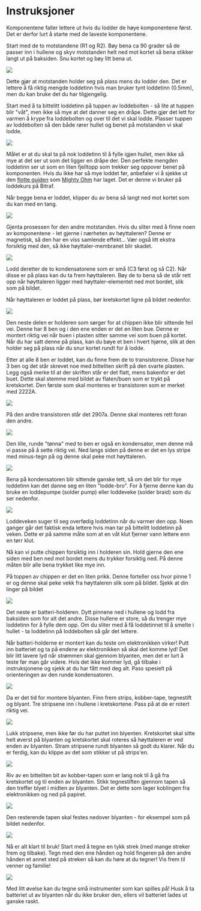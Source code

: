 # Instruksjoner
Komponentene faller lettere ut hvis du lodder de høye komponentene først. Det er derfor lurt å starte med de laveste komponentene.

Start med de to motstandene (R1 og R2). Bøy bena ca 90 grader så de passer inn i hullene og skyv motstanden helt ned mot kortet så bena stikker langt ut på baksiden. Snu kortet og bøy litt bena ut.

![](Drawdio_1_bent_legs.png)

Dette gjør at motstanden holder seg på plass mens du lodder den. Det er lettere å få riktig mengde loddetinn hvis man bruker tynt loddetinn (0.5mm), men du kan bruke det du har tilgjengelig.

Start med å ta bittelitt loddetinn på tuppen av loddebolten - så lite at tuppen blir "våt", men ikke så mye at det danner seg en dråpe. Dette gjør det lett for varmen å krype fra loddebolten og over til det vi skal lodde. Plasser tuppen av loddebolten så den både rører hullet og benet på motstanden vi skal lodde.

![](Drawdio_2_soldering.png)

Målet er at du skal ta på nok loddetinn til å fylle igjen hullet, men ikke så mye at det ser ut som det ligger en dråpe der. Den perfekte mengden loddetinn ser ut som en liten fjelltopp som trekker seg oppover benet på komponenten. Hvis du ikke har så mye loddet før, anbefaler vi å sjekke ut den [flotte guiden](FullSolderComic_EN.pdf) som [Mighty Ohm](https://mightyohm.com/blog/2011/04/soldering-is-easy-comic-book/) har laget. Det er denne vi bruker på loddekurs på Bitraf.

Når begge bena er loddet, klipper du av bena så langt ned mot kortet som du kan med en tang.

![](Drawdio_3_cut.png)

Gjenta prosessen for den andre motstanden. Hvis du sliter med å finne noen av komponentene - let gjerne i nærheten av høyttaleren? Denne er magnetisk, så den har en viss samlende effekt... Vær også litt ekstra forsiktig med den, så ikke høyttaler-membranet blir skadet.

![](Drawdio_4_magnet.png)

Lodd deretter de to kondensatorene som er små (C3 først og så C2). Når disse er på plass kan du ta frem høyttaleren. Bøy de to bena så de står rett opp når høyttaleren ligger med høyttaler-elementet ned mot bordet, slik som på bildet.

Når høyttaleren er loddet på plass, bør kretskortet ligne på bildet nedenfor.

![](Drawdio_5_status.png)

Den neste delen er holderen som sørger for at chippen ikke blir sittende feil vei. Denne har 8 ben og i den ene enden er det en liten bue. Denne er montert riktig vei når buen i plasten sitter samme vei som buen på kortet. Når du har satt denne på plass, kan du bøye et ben i hvert hjørne, slik at den holder seg på plass når du snur kortet rundt for å lodde.

Etter at alle 8 ben er loddet, kan du finne frem de to transistorene. Disse har 3 ben og det står skrevet noe med bitteliten skrift på den svarte plasten. Legg også merke til at der skriften står er det flatt, mens bakenfor er det buet. Dette skal stemme med bildet av flaten/buen som er trykt på kretskortet. Den første som skal monteres er transistoren som er merket med 2222A.

![](Drawdio_6_2222a.png)

På den andre transistoren står det 2907a. Denne skal monteres rett foran den andre.

![](Drawdio_7_2907a.png)

Den lille, runde "tønna" med to ben er også en kondensator, men denne må vi passe på å sette riktig vei. Ned langs siden på denne er det en lys stripe med minus-tegn på og denne skal peke mot høyttaleren.

![](Drawdio_8_kondis.png)

Bena på kondensatoren blir sittende ganske tett, så om det blir for mye loddetinn kan det danne seg en liten "lodde-bro". For å fjerne denne kan du bruke en loddepumpe (solder pump) eller loddeveke (solder braid) som du ser nedenfor. 

![](Drawdio_9_braid.png)

Loddeveken suger til seg overfødig loddetinn når du varmer den opp. Noen ganger går det faktisk enda lettere hvis man tar på bittelitt loddetinn på veken. Dette er på samme måte som at en våt klut fjerner vann lettere enn en tørr klut.

Nå kan vi putte chippen forsiktig inn i holderen sin. Hold gjerne den ene siden med ben ned mot bordet mens du trykker forsiktig ned. På denne måten blir alle bena trykket like mye inn.

På toppen av chippen er det en liten prikk. Denne forteller oss hvor pinne 1 er og denne skal peke vekk fra høyttaleren slik som på bildet. Sjekk at din linger på bildet

![](Drawdio_10_chip.png)

Det neste er batteri-holderen. Dytt pinnene ned i hullene og lodd fra baksiden som for alt det andre. Disse hullene er store, så du trenger mye loddetinn for å fylle dem opp. Om du sliter med å få loddetinnet til å smelte i hullet - ta loddetinn på loddebolten så går det lettere.

Når batteri-holderne er montert kan du teste om elektronikken virker! Putt inn batteriet og ta på endene av elektronikken så skal det komme lyd! Det blir litt lavere lyd når strømmen skal gjennom blyanten, men det er lurt å teste før man går videre. Hvis det ikke kommer lyd, gå tilbake i instruksjonene og sjekk at du har fått med deg alt. Pass spesielt på orienteringen av den runde kondensatoren.

![](Drawdio_11_testing.png)

Da er det tid for montere blyanten. Finn frem strips, kobber-tape, tegnestift og blyant. Tre stripsene inn i hullene i kretskortene. Pass på at de er rotert riktig vei.

![](Drawdio_12_mounting.png)

Lukk stripsene, men ikke før du har puttet inn blyenten. Kretskortet skal sitte helt øverst på blyanten og kretskortet skal roteres så høyttaleren er ved enden av blyanten. Stram stripsene rundt blyanten så godt du klarer. Når du er ferdig, kan du klippe av det som stikker ut på strips'en. 

![](Drawdio_13_cut_strips.png)

Riv av en bitteliten bit av kobber-tapen som er lang nok til å gå fra kretskortet og til enden av blyanten. Stikk tegnestiften gjennom tapen så den treffer blyet i midten av blyanten. Det er dette som lager koblingen fra elektronikken og ned på papiret.

![](Drawdio_14_push_pin.png)

Den resterende tapen skal festes nedover blyanten - for eksempel som på bildet nedenfor.

![](Drawdio_15_tape.png)

Nå er alt klart til bruk! Start med å tegne en tykk strek (med mange streker frem og tilbake). Tegn med den ene hånden og hold fingeren på den andre hånden et annet sted på streken så kan du høre at du tegner! Vis frem til venner og familie!

![](Drawdio_16_finished.png)

Med litt øvelse kan du tegne små instrumenter som kan spilles på! Husk å ta batteriet ut av blyanten når du ikke bruker den, ellers vil batteriet lades ut ganske raskt.